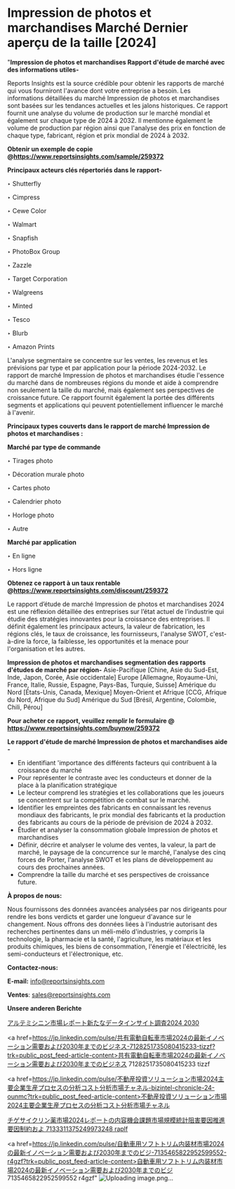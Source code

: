 # Impression de photos et marchandises Marché Dernier aperçu de la taille [2024]

"<strong>Impression de photos et marchandises Rapport d'étude de marché avec des informations utiles-</strong>

Reports Insights est la source crédible pour obtenir les rapports de marché qui vous fourniront l'avance dont votre entreprise a besoin. Les informations détaillées du marché Impression de photos et marchandises sont basées sur les tendances actuelles et les jalons historiques. Ce rapport fournit une analyse du volume de production sur le marché mondial et également sur chaque type de 2024 à 2032. Il mentionne également le volume de production par région ainsi que l'analyse des prix en fonction de chaque type, fabricant, région et prix mondial de 2024 à 2032.

<strong><b>Obtenir un exemple de copie @</b></strong><a href=https://www.reportsinsights.com/sample/259372><strong><b>https://www.reportsinsights.com/sample/259372</b></strong></a>

<b>Principaux acteurs clés répertoriés dans le rapport-</b>

<b> </b>‣ Shutterfly

‣ Cimpress

‣ Cewe Color

‣ Walmart

‣ Snapfish

‣ PhotoBox Group

‣ Zazzle

‣ Target Corporation

‣ Walgreens

‣ Minted

‣ Tesco

‣ Blurb

‣ Amazon Prints

L'analyse segmentaire se concentre sur les ventes, les revenus et les prévisions par type et par application pour la période 2024-2032. Le rapport de marché Impression de photos et marchandises étudie l'essence du marché dans de nombreuses régions du monde et aide à comprendre non seulement la taille du marché, mais également ses perspectives de croissance future. Ce rapport fournit également la portée des différents segments et applications qui peuvent potentiellement influencer le marché à l'avenir.

<strong>Principaux types couverts dans le rapport de marché Impression de photos et marchandises :</strong>

<strong>Marché par type de commande</strong>

‣ Tirages photo

‣ Décoration murale photo

‣ Cartes photo

‣ Calendrier photo

‣ Horloge photo

‣ Autre

<strong>Marché par application</strong>

‣ En ligne

‣ Hors ligne

<strong><b>Obtenez ce rapport à un taux rentable @</b></strong><a href=https://www.reportsinsights.com/discount/259372><strong><b>https://www.reportsinsights.com/discount/259372</b></strong></a>

Le rapport d’étude de marché Impression de photos et marchandises 2024 est une réflexion détaillée des entreprises sur l’état actuel de l’industrie qui étudie des stratégies innovantes pour la croissance des entreprises. Il définit également les principaux acteurs, la valeur de fabrication, les régions clés, le taux de croissance, les fournisseurs, l'analyse SWOT, c'est-à-dire la force, la faiblesse, les opportunités et la menace pour l'organisation et les autres.

<strong>Impression de photos et marchandises segmentation des rapports d'études de marché par région-</strong>
Asie-Pacifique [Chine, Asie du Sud-Est, Inde, Japon, Corée, Asie occidentale]
Europe [Allemagne, Royaume-Uni, France, Italie, Russie, Espagne, Pays-Bas, Turquie, Suisse]
Amérique du Nord [États-Unis, Canada, Mexique]
Moyen-Orient et Afrique [CCG, Afrique du Nord, Afrique du Sud]
Amérique du Sud [Brésil, Argentine, Colombie, Chili, Pérou]

<strong>Pour acheter ce rapport, veuillez remplir le formulaire @   <a href=https://www.reportsinsights.com/buynow/259372>https://www.reportsinsights.com/buynow/259372</a></strong>

<strong>Le rapport d'étude de marché Impression de photos et marchandises aide -</strong>
<ul>
  <li>En identifiant 'importance des différents facteurs qui contribuent à la croissance du marché</li>
  <li>Pour représenter le contraste avec les conducteurs et donner de la place à la planification stratégique</li>
  <li>Le lecteur comprend les stratégies et les collaborations que les joueurs se concentrent sur la compétition de combat sur le marché.</li>
  <li>Identifier les empreintes des fabricants en connaissant les revenus mondiaux des fabricants, le prix mondial des fabricants et la production des fabricants au cours de la période de prévision de 2024 à 2032.</li>
  <li>Étudier et analyser la consommation globale Impression de photos et marchandises</li>
  <li>Définir, décrire et analyser le volume des ventes, la valeur, la part de marché, le paysage de la concurrence sur le marché, l'analyse des cinq forces de Porter, l'analyse SWOT et les plans de développement au cours des prochaines années.</li>
  <li>Comprendre la taille du marché et ses perspectives de croissance future.</li>
</ul>
<strong>À propos de nous:</strong>

Nous fournissons des données avancées analysées par nos dirigeants pour rendre les bons verdicts et garder une longueur d'avance sur le changement. Nous offrons des données liées à l'industrie autorisant des recherches pertinentes dans un méli-mélo d'industries, y compris la technologie, la pharmacie et la santé, l'agriculture, les matériaux et les produits chimiques, les biens de consommation, l'énergie et l'électricité, les semi-conducteurs et l'électronique, etc.

<strong>Contactez-nous:</strong>

<strong>E-mail:</strong> <a href=mailto:info@reportsinsights.com>info@reportsinsights.com</a>

<strong>Ventes</strong>: <a href=mailto:sales@reportsinsights.com>sales@reportsinsights.com</a>

<strong>Unsere anderen Berichte</strong>

<a href=https://www.linkedin.com/pulse/アルテミシニン市場レポート新たなデータインサイト調査2024-2030-reports-insights-expert-eye3f/>アルテミシニン市場レポート新たなデータインサイト調査2024 2030</a>

<a href=https://jp.linkedin.com/pulse/共有電動自転車市場2024の最新イノベーション需要および2030年までのビジネス-7128251735080415233-tizzf?trk=public_post_feed-article-content>共有電動自転車市場2024の最新イノベーション需要および2030年までのビジネス 7128251735080415233 tizzf</a>

<a href=https://jp.linkedin.com/pulse/不動産投資ソリューション市場2024主要企業生産プロセスの分析コスト分析市場チャネル-bizintel-chronicle-24-ounmc?trk=public_post_feed-article-content>不動産投資ソリューション市場2024主要企業生産プロセスの分析コスト分析市場チャネル</a>

<a href=https://www.linkedin.com/pulse/チゲサイクリン薬市場2024レポートの内容機会課題市場規模統計阻害要因推進要因制約およ-7133311375249973248-raplf/>チゲサイクリン薬市場2024レポートの内容機会課題市場規模統計阻害要因推進要因制約およ 7133311375249973248 raplf</a>

<a href=https://jp.linkedin.com/pulse/自動車用ソフトトリム内装材市場2024の最新イノベーション需要および2030年までのビジ-7135465822952599552-r4gzf?trk=public_post_feed-article-content>自動車用ソフトトリム内装材市場2024の最新イノベーション需要および2030年までのビジ 7135465822952599552 r4gzf</a>"
![Uploading image.png…]()
